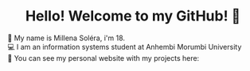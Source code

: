 <h1 align="center"> Hello! Welcome to my GitHub! 👋 </h1>

:information_desk_person: My name is Millena Soléra, i'm 18.
<br>
:computer: I am an information systems student at Anhembi Morumbi University
<br>
:round_pushpin: You can see my personal website with my projects here: <a src ='https://millenasolera.github.io'>
